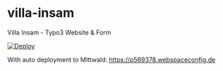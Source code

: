 # villa-insam
Villa Insam - Typo3 Website &amp; Form

[![Deploy](https://github.com/patrik-staffler/villa-insam/actions/workflows/deploy.yml/badge.svg)](https://github.com/patrik-staffler/villa-insam/actions/workflows/deploy.yml)

With auto deployment to Mittwald: https://p569378.webspaceconfig.de
